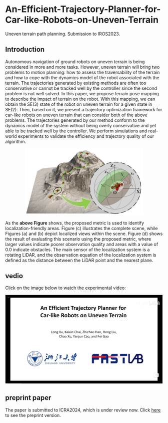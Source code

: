 # An-Efficient-Trajectory-Planner-for-Car-like-Robots-on-Uneven-Terrain
Uneven terrain path planning. Submission to IROS2023.
## Introduction
Autonomous navigation of ground robots on uneven terrain is being considered in more and more tasks. However, uneven terrain will bring two problems to motion planning: how to assess the traversability of the terrain and how to cope with the dynamics model of the robot associated with the terrain. The trajectories generated by existing methods are often too conservative or cannot be tracked well by the controller since the second problem is not well solved. In this paper, we propose terrain pose mapping to describe the impact of terrain on the robot. With this mapping, we can obtain the SE(3) state of the robot on uneven terrain for a given state in SE(2). Then, based on it, we present a trajectory optimization framework for car-like robots on uneven terrain that can consider both of the above problems. The trajectories generated by our method conform to the dynamics model of the system without being overly conservative and yet able to be tracked well by the controller. We perform simulations and real-world experiments to validate the efficiency and trajectory quality of our algorithm.

<div align="center">
<img src="archieve/head.png" title="result image" width=75%/>
</div>

As the **above Figure** shows, the proposed metric is used to identify localization-friendly areas. Figure (c) illustrates the complete scene, while Figures (a) and (b) depict localized views within the scene. Figure (d) shows the result of evaluating this scenario using the proposed metric, where larger values indicate poorer observation quality and areas with a value of 0.0 indicate obstacles. The main sensor of the localization system is a rotating LiDAR, and the observation equation of the localization system is defined as the distance between the LiDAR point and the nearest plane.

## vedio
Click on the image below to watch the experimental video:

[![Watch the video](archieve/bilibili.png)](//player.bilibili.com/player.html?aid=916491163&bvid=BV1tu4y147L5&cid=1279018108&p=1)

## preprint paper
The paper is submitted to ICRA2024, which is under review now. Click [here](archieve/ICRA2024_Perception_Aware.pdf) to see the preprint version.
